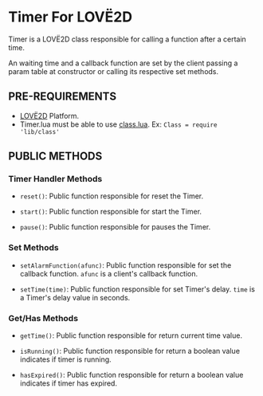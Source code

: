 # Timer For LOVË2D

Timer is a LOVË2D class responsible for calling a function after a certain time.

An waiting time and a callback function are set by the client passing
a param table at constructor or calling its respective set methods.


## PRE-REQUIREMENTS

- [LOVË2D](https://love2d.org/) Platform. 
- Timer.lua must be able to use [class.lua](https://github.com/vrld/hump/blob/master/class.lua). Ex: `Class = require 'lib/class'`  


## PUBLIC METHODS

### Timer Handler Methods

- `reset()`: Public function responsible for reset the Timer.

- `start()`: Public function responsible for start the Timer.

- `pause()`: Public function responsible for pauses the Timer.


### Set Methods

- `setAlarmFunction(afunc)`: Public function responsible for set the callback function. `afunc` is a client's callback function.

- `setTime(time)`: Public function responsible for set Timer's delay. `time` is a Timer's delay value in seconds.


### Get/Has Methods

- `getTime()`: Public function responsible for return current time value.

- `isRunning()`: Public function responsible for return a boolean value indicates if timer is running.

- `hasExpired()`: Public function responsible for return a boolean value indicates if timer has expired.
